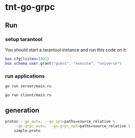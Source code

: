 # tnt-go-grpc

## Run

### setup tarantool
You should start a tarantool instance and run this code on it:
```lua
box.cfg{listen=3301}
box.schema.user.grant("guest", "execute", "universe")
```

### run applications
```sh
go run server/main.ru
```

```sh
go run client/main.ru
```

## generation
```sh
protoc --go_out=. --go_opt=paths=source_relative \
    --go-grpc_out=. --go-grpc_opt=paths=source_relative \
    simple.proto
```
